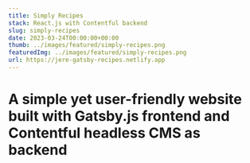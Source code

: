 ```yaml
---
title: Simply Recipes
stack: React.js with Contentful backend
slug: simply-recipes
date: 2023-03-24T00:00:00+00:00
thumb: ../images/featured/simply-recipes.png
featuredImg: ../images/featured/simply-recipes.png
url: https://jere-gatsby-recipes.netlify.app
---
```



# A simple yet user-friendly website built with Gatsby.js frontend and Contentful headless CMS as backend 
